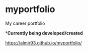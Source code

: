 # myportfolio
My career portfolio


*****Currently being developed/created****


https://almir93.github.io/myportfolio/
